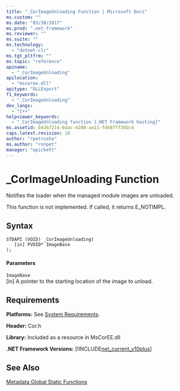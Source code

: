 ```yaml
---
title: "_CorImageUnloading Function | Microsoft Docs"
ms.custom: ""
ms.date: "03/30/2017"
ms.prod: ".net-framework"
ms.reviewer: ""
ms.suite: ""
ms.technology: 
  - "dotnet-clr"
ms.tgt_pltfrm: ""
ms.topic: "reference"
apiname: 
  - "_CorImageUnloading"
apilocation: 
  - "mscoree.dll"
apitype: "DLLExport"
f1_keywords: 
  - "_CorImageUnloading"
dev_langs: 
  - "C++"
helpviewer_keywords: 
  - "_CorImageUnloading function [.NET Framework hosting]"
ms.assetid: b4367214-6dac-4280-aa11-fd487ff30bc4
caps.latest.revision: 18
author: "rpetrusha"
ms.author: "ronpet"
manager: "wpickett"
---
```

# _CorImageUnloading Function
Notifies the loader when the managed module images are unloaded.  
  
 This function is not implemented. If called, it returns E_NOTIMPL.  
  
## Syntax  
  
```  
STDAPI (VOID) _CorImageUnloading(   
   [in] PVOID* ImageBase  
);  
```  
  
#### Parameters  
 `ImageBase`  
 [in] A pointer to the starting location of the image to unload.  
  
## Requirements  
 **Platforms:** See [System Requirements](../../../../docs/framework/get-started/system-requirements.md).  
  
 **Header:** Cor.h  
  
 **Library:** Included as a resource in MsCorEE.dll  
  
 **.NET Framework Versions:** [!INCLUDE[net_current_v10plus](../../../../includes/net-current-v10plus-md.md)]  
  
## See Also  
 [Metadata Global Static Functions](../../../../docs/framework/unmanaged-api/metadata/metadata-global-static-functions.md)